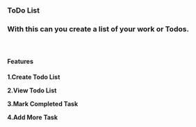 <h3>ToDo List<h3>
<p> With this can you create a list of your work or Todos.<p>
<br>
<h4> Features <h4>
<p>1.Create Todo List<p>
<p>2.View Todo List<p>
<p>3.Mark Completed Task<p>
<p>4.Add More Task<p>
